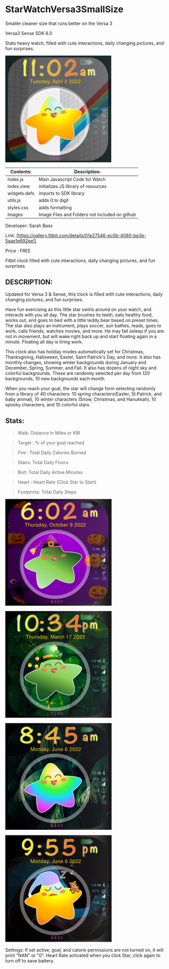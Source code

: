 # StarWatchVersa3SmallSize
Smaller cleaner size that runs better on the Versa 3

Versa3 Sense SDK 6.0 

Stats heavy watch, filled with cute interactions, daily changing pictures, and fun surprises.

![Alt text](https://github.com/SarahBass/StarWatchV3/blob/main/rainbow.png)

Contents: | Description:
--------- | ------------
index.js  | Main Javascript Code for Watch 
index.view | initializes JS library of resources
widgets.defs | imports to SDK library
utils.js | adds 0 to digit
styles.css | adds formatting
Images    | Image Files and Folders not included on github




 
 Developer: Sarah Bass
 
 Link: [https://gallery.fitbit.com/details/01e27546-ec0b-4080-be3e-5aae1e692ee1]
 
 Price : FREE
 
Fitbit clock filled with cute interactions, daily changing pictures, and fun surprises.

## DESCRIPTION:
Updated for Versa 3 & Sense, this clock is filled with cute interactions, daily changing pictures, and fun surprises.

Have fun exercising as this little star swirls around on your watch, and interacts with you all day. The star brushes its teeth, eats healthy food, works out, and goes to bed with a little teddy bear based on preset times. The star also plays an instrument, plays soccer, sun bathes, reads, goes to work, calls friends, watches movies, and more. He may fall asleep if you are not in movement, but will wake right back up and start floating again in a minute. Floating all day is tiring work.

This clock also has holiday modes automatically set for Christmas, Thanksgiving, Halloween, Easter, Saint Patrick's Day, and more. It also has monthly changes, showing winter backgrounds during January and December, Spring, Summer, and Fall. It also has dozens of night sky and colorful backgrounds. These are randomly selected per day from 120 backgrounds, 10 new backgrounds each month.

When you reach your goal, the star will change form selecting randomly from a library of 40 characters: 10 spring characters(Easter, St.Patrick, and baby animal), 10 winter characters (Snow, Christmas, and Hanukkah), 10 spooky characters, and 10 colorful stars.


## Stats:

>Walk: Distance in Miles or KM

>Target : % of your goal reached

>Fire : Total Daily Calories Burned

>Stairs: Total Daily Floors

>Bolt: Total Daily Active Minutes

>Heart : Heart Rate (Click Star to Start)

>Footprints: Total Daily Steps

![Alt text](https://github.com/SarahBass/StarWatchV3/blob/main/Versa3copy%203.png)

![Alt text](https://github.com/SarahBass/StarWatchV3/blob/main/Versa3copy%207.png)

![Alt text](https://github.com/SarahBass/StarWatchV3/blob/main/Versa3copy%208.png)

![Alt text](https://github.com/SarahBass/StarWatchV3/blob/main/Versa3copy%209.png)

Settings: If set active, goal, and calorie permissions are not turned on, it will print "NAN" or "0". Heart Rate activated when you click Star, click again to turn off to save battery.






